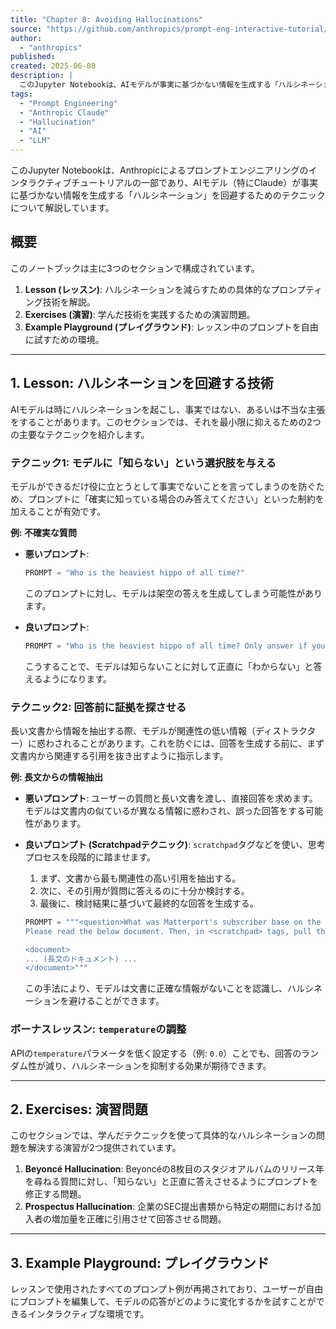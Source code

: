 ```yaml
---
title: "Chapter 8: Avoiding Hallucinations"
source: "https://github.com/anthropics/prompt-eng-interactive-tutorial/blob/master/AmazonBedrock/anthropic/08_Avoiding_Hallucinations.ipynb"
author:
  - "anthropics"
published:
created: 2025-06-08
description: |
  このJupyter Notebookは、AIモデルが事実に基づかない情報を生成する「ハルシネーション」を回避するためのプロンプトエンジニアリング技術を解説します。具体的には、モデルに「知らない」と答える選択肢を与えたり、回答前に証拠を引用させたりする手法を、Pythonコードの例を交えて紹介しています。
tags:
  - "Prompt Engineering"
  - "Anthropic Claude"
  - "Hallucination"
  - "AI"
  - "LLM"
---
```


このJupyter Notebookは、Anthropicによるプロンプトエンジニアリングのインタラクティブチュートリアルの一部であり、AIモデル（特にClaude）が事実に基づかない情報を生成する「ハルシネーション」を回避するためのテクニックについて解説しています。

## 概要

このノートブックは主に3つのセクションで構成されています。

1. **Lesson (レッスン)**: ハルシネーションを減らすための具体的なプロンプティング技術を解説。
2. **Exercises (演習)**: 学んだ技術を実践するための演習問題。
3. **Example Playground (プレイグラウンド)**: レッスン中のプロンプトを自由に試すための環境。

---

## 1. Lesson: ハルシネーションを回避する技術

AIモデルは時にハルシネーションを起こし、事実ではない、あるいは不当な主張をすることがあります。このセクションでは、それを最小限に抑えるための2つの主要なテクニックを紹介します。

### テクニック1: モデルに「知らない」という選択肢を与える

モデルができるだけ役に立とうとして事実でないことを言ってしまうのを防ぐため、プロンプトに「確実に知っている場合のみ答えてください」といった制約を加えることが有効です。

**例: 不確実な質問**

* **悪いプロンプト**:

    ```python
    PROMPT = "Who is the heaviest hippo of all time?"
    ```

    このプロンプトに対し、モデルは架空の答えを生成してしまう可能性があります。

* **良いプロンプト**:

    ```python
    PROMPT = "Who is the heaviest hippo of all time? Only answer if you know the answer with certainty."
    ```

    こうすることで、モデルは知らないことに対して正直に「わからない」と答えるようになります。

### テクニック2: 回答前に証拠を探させる

長い文書から情報を抽出する際、モデルが関連性の低い情報（ディストラクター）に惑わされることがあります。これを防ぐには、回答を生成する前に、まず文書内から関連する引用を抜き出すように指示します。

**例: 長文からの情報抽出**

* **悪いプロンプト**:
    ユーザーの質問と長い文書を渡し、直接回答を求めます。モデルは文書内の似ているが異なる情報に惑わされ、誤った回答をする可能性があります。

* **良いプロンプト (Scratchpadテクニック)**:
    `scratchpad`タグなどを使い、思考プロセスを段階的に踏ませます。
    1. まず、文書から最も関連性の高い引用を抽出する。
    2. 次に、その引用が質問に答えるのに十分か検討する。
    3. 最後に、検討結果に基づいて最終的な回答を生成する。

    ```python
    PROMPT = """<question>What was Matterport's subscriber base on the precise date of May 31, 2020?</question>
    Please read the below document. Then, in <scratchpad> tags, pull the most relevant quote from the document and consider whether it answers the user's question or whether it lacks sufficient detail. Then write a brief numerical answer in <answer> tags.
    
    <document>
    ... (長文のドキュメント) ...
    </document>"""
    ```

    この手法により、モデルは文書に正確な情報がないことを認識し、ハルシネーションを避けることができます。

### ボーナスレッスン: `temperature`の調整

APIの`temperature`パラメータを低く設定する（例: `0.0`）ことでも、回答のランダム性が減り、ハルシネーションを抑制する効果が期待できます。

---

## 2. Exercises: 演習問題

このセクションでは、学んだテクニックを使って具体的なハルシネーションの問題を解決する演習が2つ提供されています。

1. **Beyoncé Hallucination**: Beyoncéの8枚目のスタジオアルバムのリリース年を尋ねる質問に対し、「知らない」と正直に答えさせるようにプロンプトを修正する問題。
2. **Prospectus Hallucination**: 企業のSEC提出書類から特定の期間における加入者の増加量を正確に引用させて回答させる問題。

---

## 3. Example Playground: プレイグラウンド

レッスンで使用されたすべてのプロンプト例が再掲されており、ユーザーが自由にプロンプトを編集して、モデルの応答がどのように変化するかを試すことができるインタラクティブな環境です。
